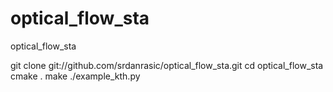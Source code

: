 optical_flow_sta
================

optical_flow_sta

git clone git://github.com/srdanrasic/optical_flow_sta.git
cd optical_flow_sta
cmake .
make
./example_kth.py
